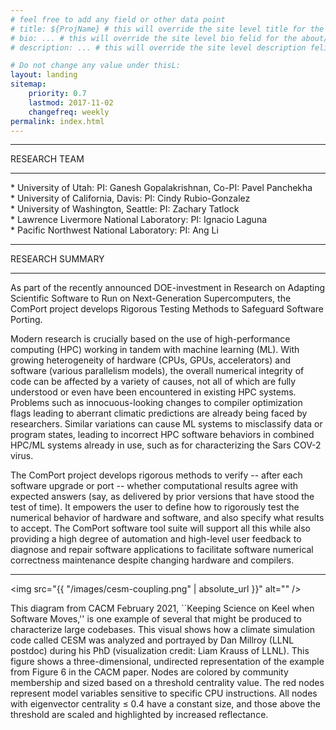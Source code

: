 ```yaml
---
# feel free to add any field or other data point
# title: ${ProjName} # this will override the site level title for the about/landing page
# bio: ... # this will override the site level bio felid for the about/landing page
# description: ... # this will override the site level description felid for the about/landing page

# Do not change any value under thisL:
layout: landing
sitemap:
    priority: 0.7
    lastmod: 2017-11-02
    changefreq: weekly
permalink: index.html
---
```


<hr>
RESEARCH TEAM
<hr>

<div class="box">
  <p>
* University of Utah: PI: Ganesh Gopalakrishnan, Co-PI: Pavel Panchekha <br>
* University of California, Davis: PI: Cindy Rubio-Gonzalez <br>
* University of Washington, Seattle: PI: Zachary Tatlock <br>
* Lawrence Livermore National Laboratory: PI: Ignacio Laguna <br>
* Pacific Northwest National Laboratory: PI: Ang Li
  </p>
</div>

<hr>
RESEARCH SUMMARY
<hr>

As part of the recently announced DOE-investment in Research on
Adapting Scientific Software to Run on Next-Generation Supercomputers,
the ComPort project develops Rigorous Testing Methods to Safeguard
Software Porting.

Modern research is crucially based on the use of high-performance
computing (HPC) working in tandem with machine learning (ML). With
growing heterogeneity of hardware (CPUs, GPUs, accelerators) and
software (various parallelism models), the overall numerical integrity
of code can be affected by a variety of causes, not all of which are
fully understood or even have been encountered in existing HPC
systems. Problems such as innocuous-looking changes to compiler
optimization flags leading to aberrant climatic predictions are
already being faced by researchers. Similar variations can cause ML
systems to misclassify data or program states, leading to incorrect
HPC software behaviors in combined HPC/ML systems already in use, such
as for characterizing the Sars COV-2 virus.

The ComPort project develops rigorous methods to verify -- after each
software upgrade or port -- whether computational results agree with
expected answers (say, as delivered by prior versions that have stood
the test of time). It empowers the user to define how to rigorously
test the numerical behavior of hardware and software, and also specify
what results to accept. The ComPort software tool suite will support
all this while also providing a high degree of automation and
high-level user feedback to diagnose and repair software applications
to facilitate software numerical correctness maintenance despite
changing hardware and compilers.


<hr>

<span class="image left"><img src="{{ "/images/cesm-coupling.png" | absolute_url }}" alt="" /></span>

This diagram from CACM February 2021, ``Keeping Science on Keel when Software Moves,'' is one example of several that might be produced to characterize
large codebases. This visual shows how a climate simulation code called
CESM was analyzed and portrayed by Dan Millroy (LLNL postdoc) during his
PhD (visualization credit: Liam Krauss of LLNL).
This figure shows a three-dimensional, undirected representation of
the example from Figure 6 in the CACM paper.
Nodes are colored by community membership
and sized based on a threshold centrality value. The red nodes
represent model variables sensitive to specific CPU instructions. All
nodes with eigenvector centrality ≤ 0.4 have a constant size, and
those above the threshold are scaled and highlighted by increased
reflectance.









